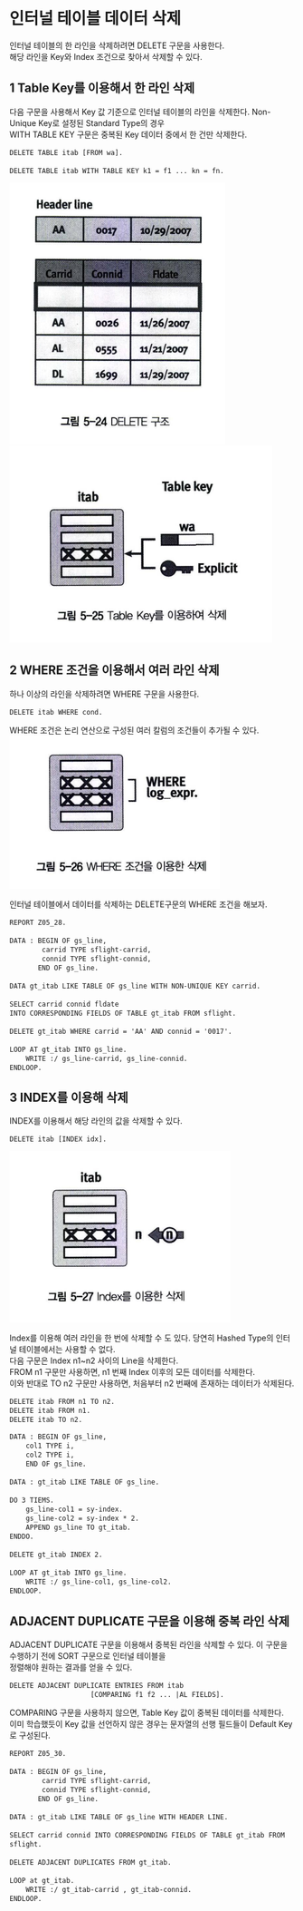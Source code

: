 # 인터널 테이블 데이터 삭제
인터널 테이블의 한 라인을 삭제하려면 DELETE 구문을 사용한다. <BR>
해당 라인을 Key와 Index 조건으로 찾아서 삭제할 수 있다.

## 1 Table Key를 이용해서 한 라인 삭제
다음 구문을 사용해서 Key 값 기준으로 인터널 테이블의 라인을 삭제한다. Non-Unique Key로 설정된 Standard Type의 경우 <br>
WITH TABLE KEY 구문은 중복된 Key 데이터 중에서 한 건만 삭제한다.

```abap
DELETE TABLE itab [FROM wa].

DELETE TABLE itab WITH TABLE KEY k1 = f1 ... kn = fn.
```
![](img/../../img/5-1.png)<br>
![](img/../../img/5-2.png)

## 2 WHERE 조건을 이용해서 여러 라인 삭제
하나 이상의 라인을 삭제하려면 WHERE 구문을 사용한다.
```abap
DELETE itab WHERE cond.
```

WHERE 조건은 논리 연산으로 구성된 여러 칼럼의 조건들이 추가될 수 있다.<BR>
![](../img/5-3.png)

인터널 테이블에서 데이터를 삭제하는 DELETE구문의 WHERE 조건을 해보자.
```ABAP
REPORT Z05_28.

DATA : BEGIN OF gs_line,
        carrid TYPE sflight-carrid,
        connid TYPE sflight-connid,
       END OF gs_line.

DATA gt_itab LIKE TABLE OF gs_line WITH NON-UNIQUE KEY carrid.

SELECT carrid connid fldate
INTO CORRESPONDING FIELDS OF TABLE gt_itab FROM sflight.

DELETE gt_itab WHERE carrid = 'AA' AND connid = '0017'.

LOOP AT gt_itab INTO gs_line.
    WRITE :/ gs_line-carrid, gs_line-connid.
ENDLOOP.    
```

## 3 INDEX를 이용해 삭제
INDEX를 이용해서 해당 라인의 값을 삭제할 수 있다.
```abap
DELETE itab [INDEX idx].
```
![](img/../../img/5-4.png) <br>

Index를 이용해 여러 라인을 한 번에 삭제할 수 도 있다. 당연히 Hashed Type의 인터널 테이블에서는 사용할 수 없다. <br>
다음 구문은 Index n1~n2 사이의 Line을 삭제한다. <br>
FROM n1 구문만 사용하면, n1 번째 Index 이후의 모든 데이터를 삭제한다. <br>
이와 반대로 TO n2 구문만 사용하면, 처음부터 n2 번째에 존재하는 데이터가 삭제된다. <br>

```abap
DELETE itab FROM n1 TO n2.
DELETE itab FROM n1.
DELETE itab TO n2.
```

```ABAP
DATA : BEGIN OF gs_line,
    col1 TYPE i,
    col2 TYPE i,
    END OF gs_line.

DATA : gt_itab LIKE TABLE OF gs_line.

DO 3 TIEMS.
    gs_line-col1 = sy-index.
    gs_line-col2 = sy-index * 2.
    APPEND gs_line TO gt_itab.
ENDDO.

DELETE gt_itab INDEX 2.

LOOP AT gt_itab INTO gs_line.
    WRITE :/ gs_line-col1, gs_line-col2.
ENDLOOP.    
```

## ADJACENT DUPLICATE 구문을 이용해 중복 라인 삭제
ADJACENT DUPLICATE 구문을 이용해서 중복된 라인을 삭제할 수 있다. 이 구문을 수행하기 전에 SORT 구문으로 인터널 테이블을 <br>
정렬해야 원하는 결과를 얻을 수 있다.
```abap
DELETE ADJACENT DUPLICATE ENTRIES FROM itab
                    [COMPARING f1 f2 ... |AL FIELDS].
```

COMPARING 구문을 사용하지 않으면, Table Key 값이 중복된 데이터를 삭제한다. <br>
이미 학습했듯이 Key 값을 선언하지 않은 경우는 문자열의 선행 필드들이 Default Key로 구성된다. <br>

```abap
REPORT Z05_30.

DATA : BEGIN OF gs_line,
        carrid TYPE sflight-carrid,
        connid TYPE sflight-connid,
       END OF gs_line.

DATA : gt_itab LIKE TABLE OF gs_line WITH HEADER LINE.

SELECT carrid connid INTO CORRESPONDING FIELDS OF TABLE gt_itab FROM sflight.

DELETE ADJACENT DUPLICATES FROM gt_itab.

LOOP at gt_itab.
    WRITE :/ gt_itab-carrid , gt_itab-connid.
ENDLOOP.    
```
